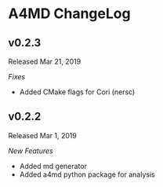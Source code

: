 # A4MD ChangeLog
## v0.2.3

Released Mar 21, 2019

*Fixes*

* Added CMake flags for Cori (nersc)

## v0.2.2

Released Mar 1, 2019

*New Features*

* Added md generator
* Added a4md python package for analysis
